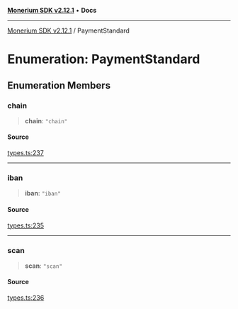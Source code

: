 [**Monerium SDK v2.12.1**](../README.md) • **Docs**

---

[Monerium SDK v2.12.1](../README.md) / PaymentStandard

# Enumeration: PaymentStandard

## Enumeration Members

### chain

> **chain**: `"chain"`

#### Source

[types.ts:237](https://github.com/monerium/js-monorepo/blob/510d89096a606a615f5ce0c00a69ec9c89563e68/packages/sdk/src/types.ts#L237)

---

### iban

> **iban**: `"iban"`

#### Source

[types.ts:235](https://github.com/monerium/js-monorepo/blob/510d89096a606a615f5ce0c00a69ec9c89563e68/packages/sdk/src/types.ts#L235)

---

### scan

> **scan**: `"scan"`

#### Source

[types.ts:236](https://github.com/monerium/js-monorepo/blob/510d89096a606a615f5ce0c00a69ec9c89563e68/packages/sdk/src/types.ts#L236)
